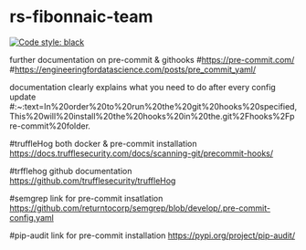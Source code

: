# rs-fibonnaic-team
[![Code style: black](https://img.shields.io/badge/code%20style-black-000000.svg)](https://github.com/psf/black)


further documentation on pre-commit & githooks
#https://pre-commit.com/
#https://engineeringfordatascience.com/posts/pre_commit_yaml/

documentation clearly explains what you need to  do after every config update
#:~:text=In%20order%20to%20run%20the%20git%20hooks%20specified,This%20will%20install%20the%20hooks%20in%20the.git%2Fhooks%2Fpre-commit%20folder.

#truffleHog both docker & pre-commit installation
https://docs.trufflesecurity.com/docs/scanning-git/precommit-hooks/

#trfflehog github documentation
https://github.com/trufflesecurity/truffleHog

#semgrep link for pre-commit insatlation
https://github.com/returntocorp/semgrep/blob/develop/.pre-commit-config.yaml


#pip-audit link for pre-commit installation
https://pypi.org/project/pip-audit/
